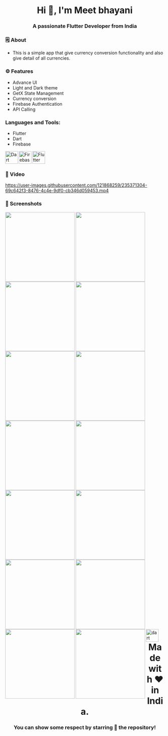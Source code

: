<h1 align="center">Hi 👋, I'm Meet bhayani</h1>
<h3 align="center">A passionate Flutter Developer from India</h3>


<h3 align="left">🗒 About</h3>

- This is a simple app that give currency conversion functionality and also give detail of all currencies.


<h3 align="left">⚙️ Features</h3>

- Advance UI
- Light and Dark theme
- GetX State Management
- Currency conversion
- Firebase Authentication
- API Calling


<h3 align="left">Languages and Tools:</h3>

- Flutter
- Dart
- Firebase

<img align="left" src="https://www.vectorlogo.zone/logos/dartlang/dartlang-icon.svg" alt="Dart" width="40" height="40">
<img align="left" src="https://www.vectorlogo.zone/logos/firebase/firebase-icon.svg" alt="Firebase" width="40" height="40">
<img src="https://www.vectorlogo.zone/logos/flutterio/flutterio-icon.svg" alt="Flutter" width="40" height="40">


<h3 align="left">📲 Video</h3>

https://user-images.githubusercontent.com/121868259/235371304-69c642f3-8476-4c4e-9df0-cb346d059453.mp4


<h3 align="left">📲 Screenshots</h3>

<img align="left" src="https://user-images.githubusercontent.com/121868259/235367613-237d0b8c-0800-4fc0-82c8-9b90f79dd7ad.jpeg" width="220px">
<img align="left" src="https://user-images.githubusercontent.com/121868259/235367618-de1d7137-93f7-425f-814b-3f14fa02a5ac.jpeg" width="220px">
<img align="left" src="https://user-images.githubusercontent.com/121868259/235367625-2ece3cb7-2215-4c3f-9a48-68c303ec3329.jpeg" width="220px">
<img src="https://user-images.githubusercontent.com/121868259/235367628-eeb716c8-be5d-4158-b567-2b67f35f16d7.jpeg" width="220px">
<img align="left" src="https://user-images.githubusercontent.com/121868259/235367634-e54778b2-ca6a-47d2-beb5-519013270eac.jpeg" width="220px">
<img align="left" src="https://user-images.githubusercontent.com/121868259/235367643-ebaa26d8-bfad-4239-9a11-89e1757851f5.jpeg" width="220px">
<img align="left" src="https://user-images.githubusercontent.com/121868259/235367649-4d740097-a993-4640-a102-e92ef33230f5.jpeg" width="220px">
<img src="https://user-images.githubusercontent.com/121868259/235367655-262df2f9-1051-4446-ac40-fa2826cf92a3.jpeg" width="220px">
<img align="left" src="https://user-images.githubusercontent.com/121868259/235367660-c31e9fc9-8201-4ae5-bb14-d56026e03669.jpeg" width="220px">
<img align="left" src="https://user-images.githubusercontent.com/121868259/235367662-d4e5b1e6-358f-411f-8dee-831b4d6b6a70.jpeg" width="220px">
<img align="left" src="https://user-images.githubusercontent.com/121868259/235367676-e86c73c4-2578-4cba-ba81-f9919cad463a.jpeg" width="220px">
<img src="https://user-images.githubusercontent.com/121868259/235367684-5daaee21-13df-4f90-9364-bc1e8db598ef.jpeg" width="220px">
<img align="left" src="https://user-images.githubusercontent.com/121868259/235367691-80490e40-9b75-4c70-b2de-78a5b786d0e1.jpeg" width="220px">
<img align="left" src="https://user-images.githubusercontent.com/121868259/235367698-a974bf93-4be4-4ec2-bd49-da4e587c45cf.jpeg" width="220px">
<img align="left" src="https://www.vectorlogo.zone/logos/dartlang/dartlang-icon.svg" alt="dart" width="40" height="40">

<h1 align="center">Made with ❤️ in India.</h1>
<h3 align="center">You can show some respect by starring 🌟 the repository!</h3>
